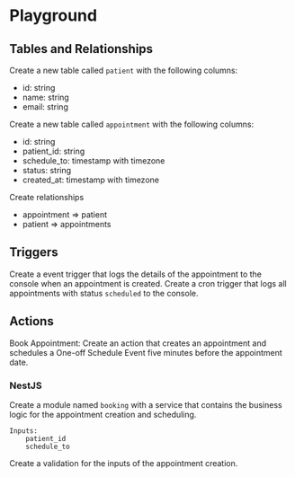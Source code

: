 # Playground

## Tables and Relationships

Create a new table called `patient` with the following columns:

- id: string
- name: string
- email: string

Create a new table called `appointment` with the following columns:

- id: string
- patient_id: string
- schedule_to: timestamp with timezone
- status: string
- created_at: timestamp with timezone

Create relationships

- appointment => patient
- patient => appointments

## Triggers
Create a event trigger that logs the details of the appointment to the console when an appointment is created.
Create a cron trigger that logs all appointments with status `scheduled` to the console.

## Actions
Book Appointment: Create an action that creates an appointment and schedules a One-off Schedule Event five minutes before the appointment date.

### NestJS

Create a module named `booking` with a service that contains the business logic for the appointment creation and scheduling.

    Inputs:
        patient_id
        schedule_to

Create a validation for the inputs of the appointment creation.
